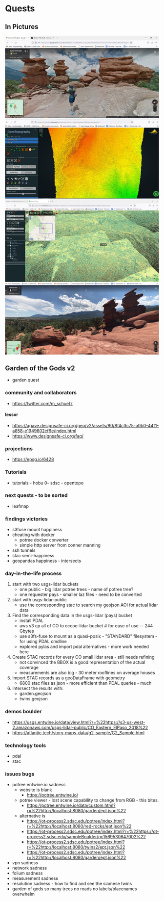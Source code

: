 # Quests

## In Pictures

![](./Assets/garden-siamese-2.JPG)
![](./Assets/lidar-sdsc-viewer-garden.JPG)
![](./Assets/quest-lidar-potree-siamese.JPG)
![](./Assets/siamese-twins-garden-google-maps-pic.JPG)


## Garden of the Gods v2
- garden quest

### community and collaborators

- https://twitter.com/m_schuetz


#### lessor
- https://agave.designsafe-ci.org/geo/v2/assets/80/8f4c3c75-a0b0-44f1-a858-e1949802cf6e/index.html
- https://www.designsafe-ci.org/faq/

### projections
- https://epsg.io/6428

### Tutorials
- tutorials - hobu 0- sdsc - opentopo
### next quests - to be sorted
- leafmap

### findings victories
- s3fuse mount happiness
- cheating with docker
	- potree docker converter
	- simple http server from conner manning
- ssh tunnels
- stac semi-happiness
- geopandas happiness - intersects

### day-in-the-life process
1. start with two usgs-lidar buckets
	- one public - big lidar potree trees - name of potree tree?
	- one requester pays - smaller laz files - need to be converted
2. start with usgs-lidar-public
	- use the corresponding stac to search my geojson AOI for actual lidar data
3. Find the corresponding data in the usgs-lidar (pays) bucket
	- install PDAL
	- aws s3 cp all of CO to eccoe-lidar bucket # for ease of use -- 244 Gbytes
	- use s3fs-fuse to mount as a quasi-posix - "STANDARD" filesystem - for using PDAL cmdline
	- explored pylas and import pdal alternatives - more work needed here
4. Create STAC records for every CO small lidar area - still needs refining 
	- not convinced the BBOX is a good representation of the actual coverage
	- measurements are also big - 30 meter rooflines on average houses
5. Import STAC records as a geoDataFrame with geometry
	- 6800 stac files as json - more efficient than PDAL queries - much
6. Intersect the results with:
	- garden.geojson
	- twins.geojson
### demos boulder
- https://usgs.entwine.io/data/view.html?r=%22https://s3-us-west-2.amazonaws.com/usgs-lidar-public/CO_Eastern_ElPaso_2018%22
- https://atlantic.tech/story-maps-data/g2-sample/G2_Sample.html

### technology tools
- pdal
- stac 
### issues bugs
- potree.entwine.io sadness
	- website is blank
		- https://potree.entwine.io/
	- potree viewer - lost scene capability to change from RGB - this bites.
		- https://potree.entwine.io/data/custom.html?r=%22http://localhost:8080/garden/ept.json%22
	- alternative is 
		- https://ot-process2.sdsc.edu/potree/index.html?r=%22http://localhost:8080/red-rocks/ept.json%22
		- https://ot-process2.sdsc.edu/potree/index.html?r=%22https://ot-process2.sdsc.edu/sampleBoulder/pc1569530647002%22
		- https://ot-process2.sdsc.edu/potree/index.html?r=%22http://localhost:8080/twins2/ept.json%22
		- https://ot-process2.sdsc.edu/potree/index.html?r=%22http://localhost:8080/garden/ept.json%22
- vpn sadness
- network sadness
- folium sadness
- measurement sadness
- resolution sadness - how to find and see the siamese twins
- garden of gods so many trees no roads no labels/placenames overwhelm

